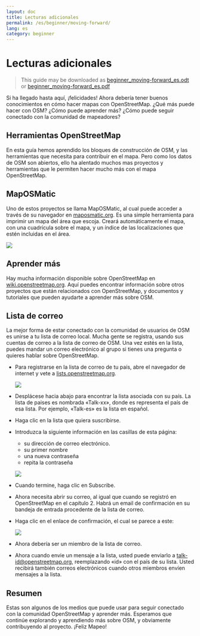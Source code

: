 ```yaml
---
layout: doc
title: Lecturas adicionales
permalink: /es/beginner/moving-forward/
lang: es
category: beginner
---
```


Lecturas adicionales
======================

> This guide may be downloaded as [beginner_moving-forward_es.odt](/files/beginner_moving-forward_es.odt) or [beginner_moving-forward_es.pdf](/files/beginner_moving-forward_es.pdf)  

Si ha llegado hasta aquí, ¡felicidades! Ahora debería tener buenos
conocimientos en cómo hacer mapas con OpenStreetMap. ¿Qué más puede
hacer con OSM? ¿Cómo puede aprender más? ¿Cómo puede seguir conectado
con la comunidad de mapeadores?

Herramientas OpenStreetMap
-----------------------------

En esta guía hemos aprendido los bloques de construcción de OSM, y las
herramientas que necesita para contribuir en el mapa. Pero como los
datos de OSM son abiertos, ello ha alentado muchos mas proyectos y
herramientas que le permiten hacer mucho más con el mapa OpenStreetMap.

MapOSMatic
----------

Uno de estos proyectos se llama MapOSMatic, al cual puede acceder a
través de su navegador en [maposmatic.org](http://www.maposmatic.org/).
Es una simple herramienta para imprimir un mapa del área que escoja.
Creará automáticamente el mapa, con una cuadrícula sobre el mapa, y un
índice de las localizaciones que estén incluidas en el área.

![]({{site.baseurl}}/images/es_beg_ch8_image00.png)

Aprender más
--------------

Hay mucha información disponible sobre OpenStreetMap en
[wiki.openstreetmap.org](http://wiki.openstreetmap.org/). Aquí puedes
encontrar información sobre otros proyectos que están relacionados con
OpenStreetMap, y documentos y tutoriales que pueden ayudarte a aprender
más sobre OSM.

Lista de correo
------------------

La mejor forma de estar conectado con la comunidad de usuarios de OSM es
unirse a tu lista de correo local. Mucha gente se registra, usando sus
cuentas de correo a la lista de correo de OSM. Una vez estés en la lista,
puedes mandar un correo electrónico al grupo si tienes una pregunta o
quieres hablar sobre OpenStreetMap.

-   Para registrarse en la lista de correo de tu país, abre el navegador de
    internet y vete a [lists.openstreetmap.org](http://lists.openstreetmap.org/).

    ![]({{site.baseurl}}/images/it_beg_ch8_image03.png)
-   Desplácese hacia abajo para encontrar la lista asociada con su país.
    La lista de paises es nombrada «­Talk-xx», donde es representa el país
    de esa lista. Por ejemplo, «Talk-es» es la lista en español.
-   Haga clic en la lista que quiera suscribirse.
-   Introduzca la siguiente información en las casillas de esta página:

    -   su dirección de correo electrónico.
    -   su primer nombre
    -   una nueva contraseña
    -   repita la contraseña

    ![]({{site.baseurl}}/images/it_beg_ch8_image02.png)
-   Cuando termine, haga clic en Subscribe.
-   Ahora necesita abrir su correo, al igual que cuando se registró en
    OpenStreetMap en el capítulo 2. Habrá un email de confirmación en
    su bandeja de entrada procedente de la lista de correo.
-   Haga clic en el enlace de confirmación, el cual se parece a este:

    ![]({{site.baseurl}}/images/it_beg_ch8_image04.png)
-   Ahora debería ser un miembro de la lista de correo.
-   Ahora cuando envie un mensaje a la lista, usted puede enviarlo a
    [talk-id@openstreetmap.org](mailto:talk-id@openstreetmap.org), reemplazando
    «­id» con el país de su lista. Usted recibirá también correos electrónicos
    cuando otros miembros envíen mensajes a la lista.

Resumen
-------

Estas son algunos de los medios que puede usar para seguir conectado con
la comunidad OpenStreetMap y aprender más. Esperamos que continúe explorando
y aprendiendo más sobre OSM, y obviamente contribuyendo al proyecto.
¡Feliz Mapeo!
